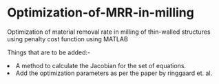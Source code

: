 # Optimization-of-MRR-in-milling
Optimization of material removal rate in milling of thin-walled structures using penalty cost function using MATLAB


Things that are to be added:-<br>
<li>A method to calculate the Jacobian for the set of equations.
<li>Add the optimization parameters as per the paper by ringgaard et. al.
